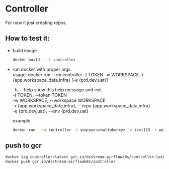 # Controller

For now it just creating repos.
## How to test it:
- build image
  ```sh
  docker build . -t controller
  ```
- run docker with proper args.  
  usage: docker run --rm controller -t TOKEN -w WORKSPACE -r {app,workspace_data,infra} [-e {prd,dev,uat}]

  -h, --help            show this help message and exit  
  -t TOKEN, --token TOKEN  
  -w WORKSPACE, --workspace WORKSPACE  
  -r {app,workspace_data,infra}, --repo {app,workspace_data,infra}  
  -e {prd,dev,uat}, --env {prd,dev,uat}  

  example
  ```sh
  docker run --rm controller -t yourpersonaltokenxyz -w test123 -r workspace_data
  ```
## push to gcr

```sh
docker tag controller:latest gcr.io/dsstream-airflowk8s/controller:latest
docker push gcr.io/dsstream-airflowk8s/controller
```